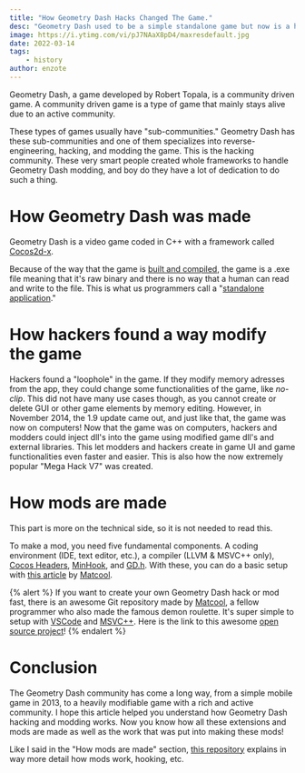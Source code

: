 ```yaml
---
title: "How Geometry Dash Hacks Changed The Game."
desc: "Geometry Dash used to be a simple standalone game but now is a heavily customizable experience!"
image: https://i.ytimg.com/vi/pJ7NAaX8pD4/maxresdefault.jpg
date: 2022-03-14
tags:
    - history
author: enzote
---
```


Geometry Dash, a game developed by Robert Topala, is a community driven game. A community driven game is a type of game that mainly stays alive due to an active community.

<!-- ![All Time Peak](https://i.ibb.co/Tktn7X4/image.png) -->

These types of games usually have "sub-communities." Geometry Dash has these sub-communities and one of them specializes into reverse-engineering, hacking, and modding the game. This is the hacking community. These very smart people created whole frameworks to handle Geometry Dash modding, and boy do they have a lot of dedication to do such a thing.

# How Geometry Dash was made

Geometry Dash is a video game coded in C++ with a framework called [Cocos2d-x](https://www.cocos.com/en/cocos2dx).

<!-- ![Logo](https://sonarlearning.co.uk/images/icons/courseIcons/cocos2d-x.png) -->

Because of the way that the game is [built and compiled](https://www.freecodecamp.org/news/c-compiler-explained-what-is-the-compiler-and-how-do-you-use-it/), the game is a .exe file meaning that it's raw binary and there is no way that a human can read and write to the file. This is what us programmers call a "[standalone application](https://www.quora.com/What-is-a-standalone-application)."

# How hackers found a way modify the game

Hackers found a "loophole" in the game. If they modify memory adresses from the app, they could change some functionalities of the game, like _no-clip_. This did not have many use cases though, as you cannot create or delete GUI or other game elements by memory editing. However, in November 2014, the 1.9 update came out, and just like that, the game was now on computers! Now that the game was on computers, hackers and modders could inject dll's into the game using modified game dll's and external libraries. This let modders and hackers create in game UI and game functionalities even faster and easier. This is also how the now extremely popular "Mega Hack V7" was created.

# How mods are made

This part is more on the technical side, so it is not needed to read this.

To make a mod, you need five fundamental components. A coding environment (IDE, text editor, etc.), a compiler (LLVM & MSVC++ only), [Cocos Headers](https://github.com/HJFod/cocos-headers), [MinHook](https://github.com/HJFod/minhook), and [GD.h](https://github.com/HJFod/gd.h). With these, you can do a basic setup with [this article](https://github.com/matcool/gd-mod-example/blob/master/Tutorial.md) by [Matcool](https://github.com/matcool).

{% alert %}
If you want to create your own Geometry Dash hack or mod fast, there is an awesome Git repository made by [Matcool](https://github.com/matcool), a fellow programmer who also made the famous demon roulette. It's super simple to setup with [VSCode](https://code.visualstudio.com/) and [MSVC++](https://aka.ms/vs/17/release/vc_redist.x86.exe). Here is the link to this awesome [open source project](https://github.com/matcool/gd-mod-example)!
{% endalert %}

# Conclusion

The Geometry Dash community has come a long way, from a simple mobile game in 2013, to a heavily modifiable game with a rich and active community. I hope this article helped you understand how Geometry Dash hacking and modding works. Now you know how all these extensions and mods are made as well as the work that was put into making these mods!

Like I said in the "How mods are made" section, [this repository](https://github.com/matcool/gd-mod-example/blob/master/Tutorial.md) explains in way more detail how mods work, hooking, etc.
